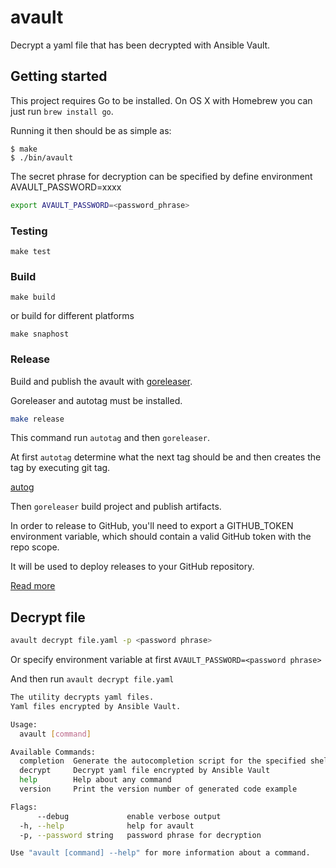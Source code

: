 # avault

Decrypt a yaml file  that has been decrypted with Ansible Vault.

## Getting started

This project requires Go to be installed. On OS X with Homebrew you can just run `brew install go`.

Running it then should be as simple as:

```console
$ make
$ ./bin/avault
```

The secret phrase for decryption can be specified by define environment AVAULT_PASSWORD=xxxx

```bash
export AVAULT_PASSWORD=<password_phrase>
```

### Testing

``make test``


### Build

``make build``

or build for different platforms

``make snaphost``


### Release

Build and publish the avault with [goreleaser](https://goreleaser.com).

Goreleaser and autotag must be installed.

```bash
make release
```

This command run `autotag`  and then `goreleaser`.

At first `autotag`  determine what the next tag should be and then creates the tag by executing git tag.

[autog](https://github.com/pantheon-systems/autotag)

Then `goreleaser` build project and publish artifacts.

In order to release to GitHub, you'll need to export a GITHUB_TOKEN environment variable, 
which should contain a valid GitHub token with the repo scope. 

It will be used to deploy releases to your GitHub repository.

[Read more](https://goreleaser.com/quick-start/)

## Decrypt file

```bash
avault decrypt file.yaml -p <password phrase>
```

Or specify environment variable at first `AVAULT_PASSWORD=<password phrase>`

And then run `avault decrypt file.yaml`

```bash
The utility decrypts yaml files.
Yaml files encrypted by Ansible Vault.

Usage:
  avault [command]

Available Commands:
  completion  Generate the autocompletion script for the specified shell
  decrypt     Decrypt yaml file encrypted by Ansible Vault
  help        Help about any command
  version     Print the version number of generated code example

Flags:
      --debug             enable verbose output
  -h, --help              help for avault
  -p, --password string   password phrase for decryption

Use "avault [command] --help" for more information about a command.
```
